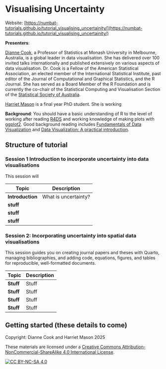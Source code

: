 # Visualising Uncertainty

Website: [https://numbat-tutorials.github.io/tutorial_visualising_uncertainity/](https://numbat-tutorials.github.io/tutorial_visualising_uncertainity/)



**Presenters**:

[Dianne Cook](https://www.dicook.org), a Professor of 
Statistics at Monash University in Melbourne, Australia, is a global leader
in data visualisation. She has delivered over 100 invited talks 
internationally and published extensively on various aspects of data 
visualisation. Dr. Cook is a Fellow of the American Statistical 
Association, an elected member of the International Statistical 
Institute, past editor of the Journal of Computational and Graphical 
Statistics, and the R Journal. She has served as a Board Member of the 
R Foundation and is currently the co-chair of the Statistical Computing 
and Visualisation Section of the [Statistical Society of Australia](https://www.statsoc.org.au).

[Harriet Mason]() is a final year PhD student. She is working 

**Background**: You should have a basic understanding of R to the level of working after reading 
[R4DS](https://r4ds.hadley.nz) and working knowledge of making plots with 
[ggplot2](https://ggplot2.tidyverse.org). Good background reading includes 
[Fundamentals of Data Visualization](https://clauswilke.com/dataviz/) and 
[Data Visualization: A practical introduction](https://socviz.co).

## Structure of tutorial

### Session 1 Introduction to incorporate uncertainty into data visualisations

This session will 

| **Topic**               | **Description**                                                                                                        |
| ----------------------- | ---------------------------------------------------------------------------------------------------------------------- |
| **Introduction**        | What is uncertainty? |
| **stuff**     |  |
| **stuff**      |  |
| **stuff**    |  |

### Session 2: Incorporating uncertainty into spatial data visualisations

This session guides you on creating journal papers and theses with Quarto, managing bibliographies, and adding code, equations, figures, and tables for reproducible, well-formatted documents.

| **Topic**                                                                | **Description**                                                                                                     |
| ------------------------------------------------------------------------ | ------------------------------------------------------------------------------------------------------------------- |
| **Stuff**                                    | Stuff |
| **Stuff**                                        | Stuff    |
| **Stuff**                                                         | Stuff          |
| **Stuff** | Stuff |



## Getting started (these details to come)

<!--
1. Install Quarto from the website.
2. Setup your editor of choice to work with Quarto (syntax highlighting, renders and previews, etc.)
-->

Copyright: Dianne Cook and Harriet Mason 2025

These materials are licensed under a
[Creative Commons Attribution-NonCommercial-ShareAlike 4.0 International License][cc-by-nc-sa].

[![CC BY-NC-SA 4.0][cc-by-nc-sa-image]][cc-by-nc-sa]

[cc-by-nc-sa]: http://creativecommons.org/licenses/by-nc-sa/4.0/
[cc-by-nc-sa-image]: https://licensebuttons.net/l/by-nc-sa/4.0/88x31.png
[cc-by-nc-sa-shield]: https://img.shields.io/badge/License-CC%20BY--NC--SA%204.0-lightgrey.svg

